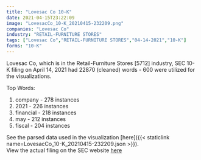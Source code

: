 ```yaml
---
title: "Lovesac Co 10-K"
date: 2021-04-15T23:22:09
image: "LovesacCo_10-K_20210415-232209.png"
companies: "Lovesac Co"
industry: "RETAIL-FURNITURE STORES"
tags: ["Lovesac Co","RETAIL-FURNITURE STORES","04-14-2021","10-K"]
forms: "10-K"
---
```

Lovesac Co, which is in the Retail-Furniture Stores [5712] industry, SEC 10-K filing on April 14, 2021 had 22870 (cleaned) words - 600 were utilized for the visualizations.

Top Words:
1. company - 278 instances
2. 2021 - 226 instances
3. financial - 218 instances
4. may - 212 instances
5. fiscal - 204 instances


See the parsed data used in the visualization [here]({{< staticlink name=LovesacCo_10-K_20210415-232209.json >}}).  
View the actual filing on the SEC website [here](https://www.sec.gov/Archives/edgar/data/1701758/0001213900-21-021548.txt)